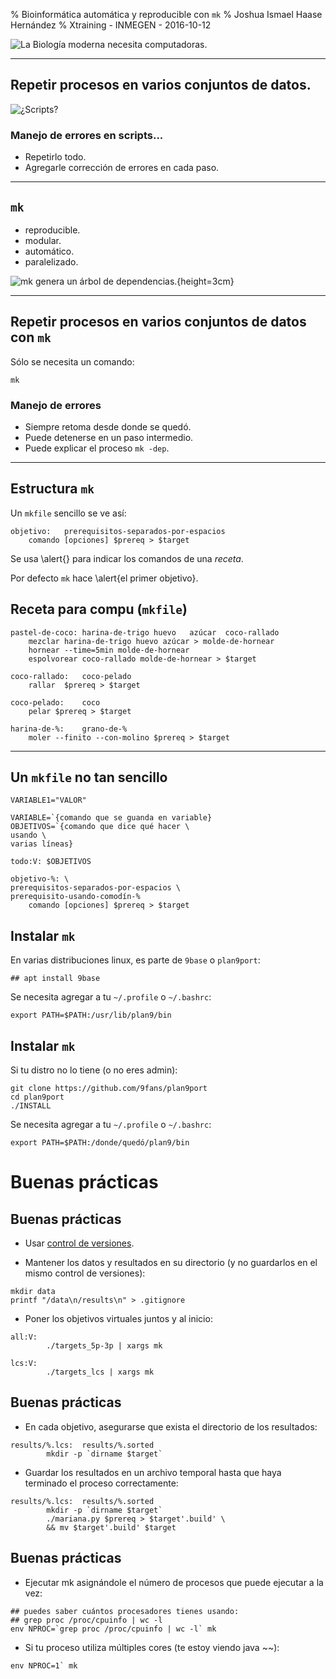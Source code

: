 % Bioinformática automática y reproducible con `mk`
% Joshua Ismael Haase Hernández
% Xtraining - INMEGEN - 2016-10-12

![La Biología moderna necesita computadoras.](data/curso-mk/biotech.png)

---

## Repetir procesos en varios conjuntos de datos.

![¿Scripts?](data/curso-mk/script.gif)

### Manejo de errores en scripts...

- Repetirlo todo.
- Agregarle corrección de errores en cada paso.

---

## `mk`

- reproducible.
- modular.
- automático.
- paralelizado.

![`mk` genera un árbol de dependencias.](data/curso-mk/mk.png){height=3cm}

---

## Repetir procesos en varios conjuntos de datos con `mk`

Sólo se necesita un comando:

```
mk
```

### Manejo de errores

- Siempre retoma desde donde se quedó.
- Puede detenerse en un paso intermedio.
- Puede explicar el proceso `mk -dep`.

---

## Estructura `mk`

Un `mkfile` sencillo se ve así:

```
objetivo:	prerequisitos-separados-por-espacios
	comando [opciones] $prereq > $target
```

Se usa \alert{<tab>} para indicar los comandos de una *receta*.

Por defecto `mk` hace \alert{el primer objetivo}.

## Receta para compu (`mkfile`)

```
pastel-de-coco:	harina-de-trigo	huevo	azúcar	coco-rallado
	mezclar harina-de-trigo huevo azúcar > molde-de-hornear
	hornear --time=5min molde-de-hornear
	espolvorear coco-rallado molde-de-hornear > $target

coco-rallado:	coco-pelado
	rallar	$prereq > $target

coco-pelado:	coco
	pelar $prereq > $target
	
harina-de-%:	grano-de-%
	moler --finito --con-molino $prereq > $target

```

---

## Un `mkfile` no tan sencillo

```
VARIABLE1="VALOR"

VARIABLE=`{comando que se guanda en variable}
OBJETIVOS=`{comando que dice qué hacer \
usando \
varias líneas}

todo:V:	$OBJETIVOS

objetivo-%:	\
prerequisitos-separados-por-espacios \
prerequisito-usando-comodín-%
	comando [opciones] $prereq > $target
```


## Instalar `mk`

En varias distribuciones linux, es parte de `9base` o `plan9port`:

```
## apt install 9base
```

Se necesita agregar a tu `~/.profile` o `~/.bashrc`:

```
export PATH=$PATH:/usr/lib/plan9/bin
```

## Instalar `mk`

Si tu distro no lo tiene (o no eres admin):

```
git clone https://github.com/9fans/plan9port
cd plan9port
./INSTALL
```

Se necesita agregar a tu `~/.profile` o `~/.bashrc`:

```
export PATH=$PATH:/donde/quedó/plan9/bin
```

# Buenas prácticas

## Buenas prácticas

- Usar [control de versiones](http://nvie.com/posts/a-successful-git-branching-model/ ).

- Mantener los datos y resultados en su directorio
  (y no guardarlos en el mismo control de versiones):

```
mkdir data
printf "/data\n/results\n" > .gitignore
```

- Poner los objetivos virtuales juntos y al inicio:

```
all:V:
        ./targets_5p-3p | xargs mk

lcs:V:
        ./targets_lcs | xargs mk
```

## Buenas prácticas

- En cada objetivo, asegurarse que exista el directorio de los resultados:

```
results/%.lcs:  results/%.sorted
        mkdir -p `dirname $target`
```

- Guardar los resultados en un archivo temporal hasta que haya terminado el proceso correctamente:

```
results/%.lcs:  results/%.sorted
        mkdir -p `dirname $target`
        ./mariana.py $prereq > $target'.build' \
        && mv $target'.build' $target
```

## Buenas prácticas

- Ejecutar mk asignándole el número de procesos que puede ejecutar a la vez:

```
## puedes saber cuántos procesadores tienes usando:
## grep proc /proc/cpuinfo | wc -l
env NPROC=`grep proc /proc/cpuinfo | wc -l` mk
```

- Si tu proceso utiliza múltiples cores (te estoy viendo java ~~):

```
env NPROC=1` mk
```

